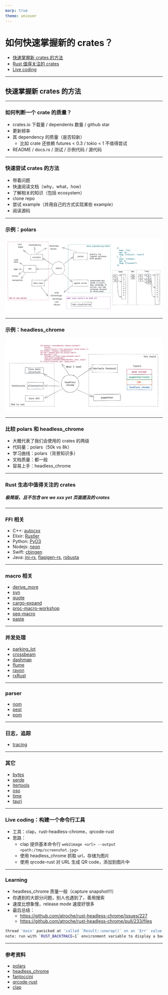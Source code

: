 ```yaml
---
marp: true
theme: uncover
---
```


<style>
.row {
  display: flex;
  flex-direction: row;
  flex-wrap: wrap;
  width: 100%;
}

.column {
  display: flex;
  flex-direction: column;
  flex-basis: 100%;
  flex: 1;
}
</style>

# 如何快速掌握新的 crates？

- [快速掌握新 crates 的方法](#2)
- [Rust 值得关注的 crates](#8)
- [Live coding](#15)

---

## 快速掌握新 crates 的方法

---

### 如何判断一个 crate 的质量？

- crates.io 下载量 / dependents 数量 / github star
- 更新频率
- 其 dependency 的质量（是否较新）
  - 比如 crate 还依赖 futures < 0.3 / tokio < 1 不值得尝试
- README / docs.rs / 测试 / 示例代码 / 源代码

---

### 快速尝试 crates 的方法

- 带着问题
- 快速阅读文档（why，what，how）
- 了解相关的知识（包括 ecosystem）
- clone repo
- 尝试 example（并用自己的方式实现某些 example）
- 阅读源码

---

### 示例：polars

![height:500px](images/polars.jpg)

---

### 示例：headless_chrome

![height:500px](images/headless-chrome.jpg)

---

### 比较 polars 和 headless_chrome

- 大概代表了我们会使用的 crates 的两级
- 代码量：polars（50k vs 8k）
- 学习曲线：polars（背景知识多）
- 文档质量：都一般
- 容易上手：headless_chrome

---

### Rust 生态中值得关注的 crates

##### 极简版，且不包含 are we xxx yet 页面提及的 crates

---

### FFI 相关

- C++: [autocxx](https://github.com/google/autocxx)
- Elixir: [Rustler](https://github.com/rusterlium/rustler)
- Python: [PyO3](https://github.com/PyO3/pyo3)
- Nodejs: [neon](https://github.com/neon-bindings/neon)
- Swift: [cbingen](https://github.com/eqrion/cbindgen)
- Java: [jni-rs](https://github.com/jni-rs/jni-rs), [flapigen-rs](https://github.com/Dushistov/flapigen-rs), [robusta](https://github.com/giovanniberti/robusta)

---

### macro 相关

- [derive_more](https://github.com/JelteF/derive_more)
- [syn](https://github.com/dtolnay/syn)
- [quote](https://github.com/dtolnay/quote)
- [cargo-expand](https://github.com/dtolnay/cargo-expand)
- [proc-macro-workshop](https://github.com/dtolnay/proc-macro-workshop)
- [seq-macro](https://github.com/dtolnay/seq-macro)
- [paste](https://github.com/dtolnay/paste)

---

### 并发处理

- [parking_lot](https://github.com/Amanieu/parking_lot)
- [crossbeam](https://github.com/crossbeam-rs/crossbeam)
- [dashmap](https://github.com/xacrimon/dashmap)
- [flume](https://github.com/zesterer/flume)
- [rayon](https://github.com/rayon-rs/rayon)
- [rxRust](https://github.com/rxRust/rxRust)

---

### parser

- [nom](https://github.com/Geal/nom)
- [pest](https://github.com/pest-parser/pest)
- [pom](https://github.com/J-F-Liu/pom)

---

### 日志，追踪

- [tracing](https://github.com/tokio-rs/tracing)

---

### 其它

- [bytes](https://github.com/tokio-rs/bytes)
- [serde](https://github.com/serde-rs/serde)
- [itertools](https://github.com/rust-itertools/itertools)
- [oso](https://github.com/osohq/oso)
- [time](https://github.com/time-rs/time)
- [tauri](https://github.com/tauri-apps/tauri)

---

### Live coding：构建一个命令行工具

- 工具：clap，rust-headless-chrome，qrcode-rust
- 思路：
  - clap 提供基本命令行 `web2image <url> --output <path:/tmp/screenshot.jpg>`
  - 使用 headless_chrome 抓取 url，存储为图片
  - 使用 qrcode-rust 对 URL 生成 QR code，添加到图片中

---

### Learning

- headless_chrome 质量一般（capture snapshot!!!）
- 你遇到的大部分问题，别人也遇到了，善用搜索
- 速度比想象慢，release mode 速度好很多
- 最后总结：
  - https://github.com/atroche/rust-headless-chrome/issues/227
  - https://github.com/atroche/rust-headless-chrome/pull/233/files

```bash
thread 'main' panicked at 'called `Result::unwrap()` on an `Err` value: Error("unknown variant `marker`, expected one of `first-line`, `first-letter`, `before`, `after`, `backdrop`, `selection`, `first-line-inherited`, `scrollbar`, `scrollbar-thumb`, `scrollbar-button`, `scrollbar-track`, `scrollbar-track-piece`, `scrollbar-corner`, `resizer`, `input-list-button`", line: 0, column: 0)', /Users/tchen/.cargo/registry/src/github.com-1ecc6299db9ec823/headless_chrome-0.9.0/src/protocol/mod.rs:90:70
note: run with `RUST_BACKTRACE=1` environment variable to display a backtrace
```

---

### 参考资料

- [polars](https://github.com/pola-rs/polars)
- [headless_chrome](https://github.com/atroche/rust-headless-chrome)
- [fantoccini](https://github.com/jonhoo/fantoccini)
- [qrcode-rust](https://github.com/kennytm/qrcode-rust)
- [clap](https://github.com/clap-rs/clap)
